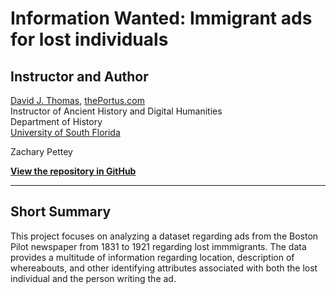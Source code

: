 # Information Wanted: Immigrant ads for lost individuals

## Instructor and Author

[David J. Thomas](mailto:dave.a.base@gmail.com), [thePortus.com](http://thePortus.com)<br />
Instructor of Ancient History and Digital Humanities<br />
Department of History<br />
[University of South Florida](https://github.com/usf-portal)

Zachary Pettey

**[View the repository in GitHub](https://github.com/usf-portal/hacking-historical-texts-final)**

---

## Short Summary

This project focuses on analyzing a dataset regarding ads from the Boston Pilot newspaper from 1831 to 1921 regarding lost immmigrants. The data provides a multitude of information regarding location, description of whereabouts, and other identifying attributes associated with both the lost individual and the person writing the ad. 

